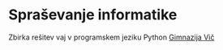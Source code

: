 # Spraševanje informatike
Zbirka rešitev vaj v programskem jeziku Python
[Gimnazija Vič](https://gimvic.org)
